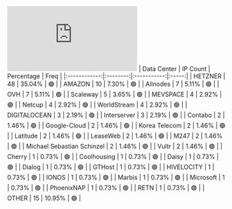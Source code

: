 ![Diagramm](https://github.com/111STAVR111/props/blob/main/Celestia/Testnet/Decentralization/1/README.md)
| Data Center | IP Count | Percentage | Freq |
|:------------:|:--------:|:-----------:|:-----:|
| HETZNER | 48 | 35.04% | 🟢 |
| AMAZON | 10 | 7.30% | 🟢 |
| Allnodes | 7 | 5.11% | 🟢 |
| OVH | 7 | 5.11% | 🟢 |
| Scaleway | 5 | 3.65% | 🟢 |
| MEVSPACE | 4 | 2.92% | 🟢 |
| Netcup | 4 | 2.92% | 🟢 |
| WorldStream | 4 | 2.92% | 🟢 |
| DIGITALOCEAN | 3 | 2.19% | 🟢 |
| Interserver | 3 | 2.19% | 🟢 |
| Contabo | 2 | 1.46% | 🟢 |
| Google-Cloud | 2 | 1.46% | 🟢 |
| Korea Telecom | 2 | 1.46% | 🟢 |
| Latitude | 2 | 1.46% | 🟢 |
| LeaseWeb | 2 | 1.46% | 🟢 |
| M247 | 2 | 1.46% | 🟢 |
| Michael Sebastian Schinzel | 2 | 1.46% | 🟢 |
| Vultr | 2 | 1.46% | 🟢 |
| Cherry | 1 | 0.73% | 🟢 |
| Coolhousing | 1 | 0.73% | 🟢 |
| Daisy | 1 | 0.73% | 🟢 |
| Dialog | 1 | 0.73% | 🟢 |
| GTHost | 1 | 0.73% | 🟢 |
| HIVELOCITY | 1 | 0.73% | 🟢 |
| IONOS | 1 | 0.73% | 🟢 |
| Marbis | 1 | 0.73% | 🟢 |
| Microsoft | 1 | 0.73% | 🟢 |
| PhoenixNAP | 1 | 0.73% | 🟢 |
| RETN | 1 | 0.73% | 🟢 |
| OTHER | 15 | 10.95% | 🟢 |